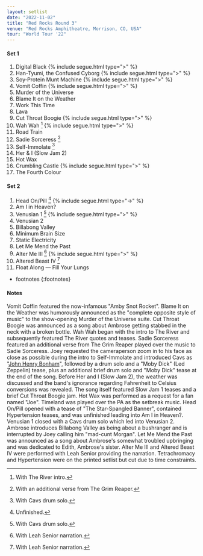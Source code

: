 ```yaml
---
layout: setlist
date: "2022-11-02"
title: "Red Rocks Round 3"
venue: "Red Rocks Amphitheatre, Morrison, CO, USA"
tour: "World Tour '22"
---
```


#### Set 1

 1. Digital Black
    {% include segue.html type=">" %}
 2. Han-Tyumi, the Confused Cyborg
    {% include segue.html type=">" %}
 3. Soy‐Protein Munt Machine
    {% include segue.html type=">" %}
 4. Vomit Coffin
    {% include segue.html type=">" %}
 5. Murder of the Universe
 6. Blame It on the Weather
 7. Work This Time
 8. Lava
 9. Cut Throat Boogie
    {% include segue.html type=">" %}
10. Wah Wah
    [^1]
    {% include segue.html type=">" %}
11. Road Train
12. Sadie Sorceress
    [^2]
13. Self-Immolate
    [^3]
14. Her & I (Slow Jam 2)
15. Hot Wax
16. Crumbling Castle
    {% include segue.html type=">" %}
17. The Fourth Colour


#### Set 2

 1. Head On/Pill
    [^4]
    {% include segue.html type="->" %}
 2. Am I in Heaven?
 3. Venusian 1
    [^3]
    {% include segue.html type=">" %}
 4. Venusian 2
 5. Billabong Valley
 6. Minimum Brain Size
 7. Static Electricity
 8. Let Me Mend the Past
 9. Alter Me III
    [^5]
    {% include segue.html type=">" %}
10. Altered Beast IV
    [^5]
11. Float Along — Fill Your Lungs

<!--snippet-->
* footnotes
{:footnotes}
[^1]: With The River intro.
[^2]: With an additional verse from The Grim Reaper.
[^3]: With Cavs drum solo.
[^4]: Unfinished.
[^5]: With Leah Senior narration.


#### Notes

Vomit Coffin featured the now-infamous "Amby Snot Rocket". Blame It on the Weather was humorously announced as the "complete opposite style of music" to the show-opening Murder of the Universe suite. Cut Throat Boogie was announced as a song about Ambrose getting stabbed in the neck with a broken bottle. Wah Wah began with the intro to The River and subsequently featured The River quotes and teases. Sadie Sorceress featured an additional verse from The Grim Reaper played over the music to Sadie Sorceress. Joey requested the cameraperson zoom in to his face as close as possible during the intro to Self-Immolate and introduced Cavs as "[John Henry Bonham](https://en.wikipedia.org/wiki/John_Bonham)", followed by a drum solo and a "Moby Dick" (Led Zeppelin) tease, plus an additional brief drum solo and "Moby Dick" tease at the end of the song. Before Her and I (Slow Jam 2), the weather was discussed and the band's ignorance regarding Fahrenheit to Celsius conversions was revealed. The song itself featured Slow Jam 1 teases and a brief Cut Throat Boogie jam. Hot Wax was performed as a request for a fan named "Joe". Timeland was played over the PA as the setbreak music. Head On/Pill opened with a tease of "The Star-Spangled Banner", contained Hypertension teases, and was unfinished leading into Am I in Heaven?. Venusian 1 closed with a Cavs drum solo which led into Venusian 2. Ambrose introduces Billabong Valley as being about a bushranger and is interrupted by Joey calling him "mad-cunt Morgan". Let Me Mend the Past was announced as a song about Ambrose's somewhat troubled upbringing and was dedicated to Edith, Ambrose's sister. Alter Me III and Altered Beast IV were performed with Leah Senior providing the narration. Tetrachromacy and Hypertension were on the printed setlist but cut due to time constraints. 


